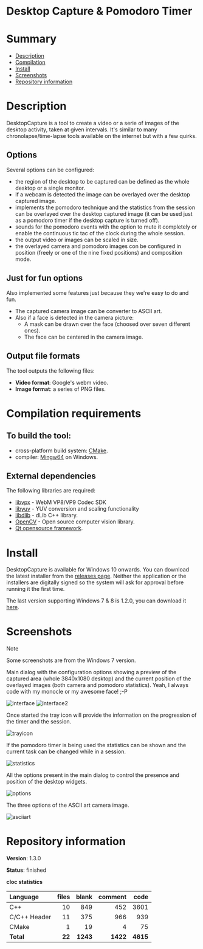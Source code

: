 Desktop Capture & Pomodoro Timer
================================

# Summary
- [Description](#description)
- [Compilation](#compilation-requirements)
- [Install](#install)
- [Screenshots](#screenshots)
- [Repository information](#repository-information)

# Description
DesktopCapture is a tool to create a video or a serie of images of the desktop activity, taken at given intervals. It's similar to many chronolapse/time-lapse tools available on the internet but with a few quirks.

## Options
Several options can be configured:
* the region of the desktop to be captured can be defined as the whole desktop or a single monitor.
* if a webcam is detected the image can be overlayed over the desktop captured image.
* implements the pomodoro technique and the statistics from the session can be overlayed over the desktop captured image (it can be used just as a pomodoro timer if the desktop capture is turned off). 
* sounds for the pomodoro events with the option to mute it completely or enable the continuous tic tac of the clock during the whole session. 
* the output video or images can be scaled in size.
* the overlayed camera and pomodoro images con be configured in position (freely or one of the nine fixed positions) and composition mode. 

## Just for fun options
Also implemented some features just because they we're easy to do and fun.
* The captured camera image can be converter to ASCII art.
* Also if a face is detected in the camera picture:
  - A mask can be drawn over the face (choosed over seven different ones).
  - The face can be centered in the camera image. 

## Output file formats
The tool outputs the following files:
* **Video format**: Google's webm video.
* **Image format**: a series of PNG files. 

# Compilation requirements
## To build the tool:
* cross-platform build system: [CMake](http://www.cmake.org/cmake/resources/software.html).
* compiler: [Mingw64](http://sourceforge.net/projects/mingw-w64/) on Windows.

## External dependencies
The following libraries are required:
* [libvpx](https://chromium.googlesource.com/webm/libvpx) - WebM VP8/VP9 Codec SDK
* [libyuv](https://code.google.com/p/libyuv/) - YUV conversion and scaling functionality
* [libdlib](http://dlib.net) - dLib C++ library.
* [OpenCV](http://opencv.org) - Open source computer vision library.
* [Qt opensource framework](http://www.qt.io/).

# Install

DesktopCapture is available for Windows 10 onwards. You can download the latest installer from the [releases page](https://github.com/FelixdelasPozas/pomodorotimelapse/releases). Neither the application or the installers are digitally signed so the system will ask for approval before running it the first time.

The last version supporting Windows 7 & 8 is 1.2.0, you can download it [here](https://github.com/FelixdelasPozas/pomodorotimelapse/releases/tag/1.2.0).

# Screenshots

> [!NOTE] 
> Some screenshots are from the Windows 7 version. 

Main dialog with the configuration options showing a preview of the captured area (whole 3840x1080 desktop) and the current position of the overlayed images (both camera and pomodoro statistics). Yeah, I always code with my monocle or my awesome face! ;-P

![interface](https://cloud.githubusercontent.com/assets/12167134/8397664/aa0231c2-1dd3-11e5-94dc-4c00ae932324.jpg)
![interface2](https://github.com/user-attachments/assets/ac6014ed-e977-4f51-800d-2456d40fb01c)

Once started the tray icon will provide the information on the progression of the timer and the session.

![trayicon](https://cloud.githubusercontent.com/assets/12167134/8397666/aa0c1fde-1dd3-11e5-922b-2107d16183b3.jpg)

If the pomodoro timer is being used the statistics can be shown and the current task can be changed while in a session. 

![statistics](https://cloud.githubusercontent.com/assets/12167134/8397665/aa08269a-1dd3-11e5-864e-ee362e6f52a0.jpg)

All the options present in the main dialog to control the presence and position of the desktop widgets. 

![options](https://github.com/user-attachments/assets/c26a8fa9-6c5d-4025-a1e9-75a7d3b12487)

The three options of the ASCII art camera image.

![asciiart](https://github.com/user-attachments/assets/8246580c-2c05-4cee-b91c-e980b143703)

# Repository information

**Version**: 1.3.0

**Status**: finished

**cloc statistics**

| Language                     |files          |blank        |comment      |code  |
|:-----------------------------|--------------:|------------:|------------:|-----:|
| C++                          |   10          |  849        |   452       | 3601 |
| C/C++ Header                 |   11          |  375        |   966       | 939  |
| CMake                        |    1          |   19        |     4       |  75  |
| **Total**                    | **22**        | **1243**    | **1422**    | **4615** |

